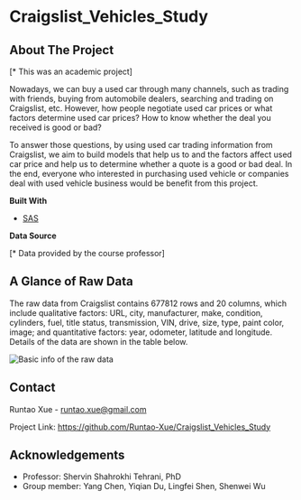 # Craigslist_Vehicles_Study
## About The Project

[\* This was an academic project]

Nowadays, we can buy a used car through many channels, such as trading with friends, buying from automobile dealers, searching and trading on Craigslist, etc. However, how people negotiate used car prices or what factors determine used car prices? How to know whether the deal you received is good or bad?

To answer those questions, by using used car trading information from Craigslist, we aim to build models that help us to and the factors affect used car price and help us to determine whether a quote is a good or bad deal. In the end, everyone who interested in purchasing used vehicle or companies deal with used vehicle business would be benefit from this project.

**Built With**

* [SAS](https://www.sas.com/)

**Data Source**

[\* Data provided by the course professor]

## A Glance of Raw Data

The raw data from Craigslist contains 677812 rows and 20 columns, which include qualitative factors: URL, city, manufacturer, make, condition, cylinders, fuel, title status, transmission, VIN, drive, size, type, paint color, image; and quantitative factors: year, odometer, latitude and longitude. Details of the data are shown in the table below.

![Basic info of the raw data](https://github.com/Runtao-Xue/Craigslist_Vehicles_Study/blob/main/Basic%20info%20of%20the%20raw%20data.PNG)

## Contact

Runtao Xue - runtao.xue@gmail.com

Project Link: https://github.com/Runtao-Xue/Craigslist_Vehicles_Study

## Acknowledgements

* Professor: Shervin Shahrokhi Tehrani, PhD
* Group member: Yang Chen, Yiqian Du, Lingfei Shen, Shenwei Wu
